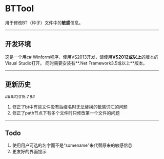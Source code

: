 BTTool
===================


用于修改BT（种子）文件中的**敏感**信息。

----------


开发环境
-------------

这是一个用c# Winform程序，使用VS2013开发，请使用**VS2012或以上**的版本的Visual Studio打开。
同时需要安装有**.Net Framework3.5或以上**版本。

----------


更新历史
-------------------

####2015.7.8#
1. 修正了bt中有些文件没有后缀名时无法替换的敏感词汇的问题
2. 修正了path节点下有多个文件时只修改第一个文件的问题

----------

Todo
-------------------
1. 使用用户可选的名字而不是“somename”来代替原来的敏感信息
2.  更友好的界面提示